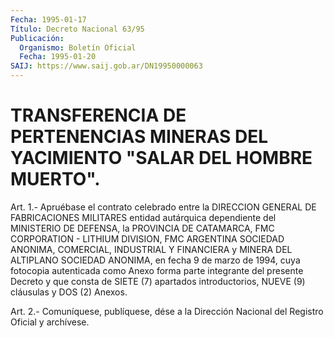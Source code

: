 ```yaml
---
Fecha: 1995-01-17
Título: Decreto Nacional 63/95
Publicación:
  Organismo: Boletín Oficial
  Fecha: 1995-01-20
SAIJ: https://www.saij.gob.ar/DN19950000063
---
```

# TRANSFERENCIA DE PERTENENCIAS MINERAS DEL YACIMIENTO "SALAR DEL HOMBRE MUERTO".

<a id="1"></a>
Art.  1.-  Apruébase  el contrato celebrado entre la DIRECCION GENERAL DE FABRICACIONES MILITARES  entidad  autárquica dependiente del  MINISTERIO  DE  DEFENSA,  la  PROVINCIA  DE  CATAMARCA,    FMC CORPORATION  -  LITHIUM  DIVISION,  FMC ARGENTINA SOCIEDAD ANONIMA, COMERCIAL, INDUSTRIAL Y FINANCIERA y  MINERA DEL ALTIPLANO SOCIEDAD ANONIMA,  en fecha 9 de marzo de 1994, cuya  fotocopia  autenticada como Anexo  forma  parte  integrante  del  presente  Decreto  y que consta  de  SIETE (7) apartados introductorios, NUEVE (9) cláusulas y DOS (2) Anexos.

<a id="2"></a>
Art. 2.- Comuníquese, publíquese, dése a la Dirección Nacional del Registro Oficial y archívese.